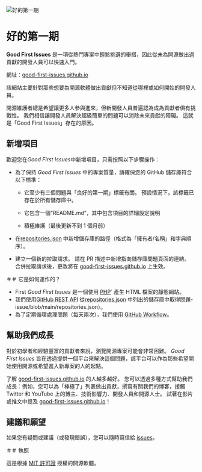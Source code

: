 ![好的第一期](../assets/github/social-preview.png)

# 好的第一期

**Good First Issues** 是一項從熱門專案中輕鬆挑選的舉措，因此從未為開源做出過貢獻的開發人員可以快速入門。

網址：[good-first-issues.github.io](https://good-first-issues.github.io)

該網站主要針對那些想要為開源軟體做出貢獻但不知道從哪裡或如何開始的開發人員。

開源維護者總是希望讓更多人參與進來，但新開發人員普遍認為成為貢獻者俱有挑戰性。 我們相信讓開發人員解決超級簡單的問題可以消除未來貢獻的障礙。 這就是「Good First Issues」存在的原因。

## 新增項目

歡迎您在*Good First Issues*中新增項目，只需按照以下步驟操作：

- 為了保持 *Good First Issues* 中的專案質量，請確保您的 GitHub 儲存庫符合以下標準：

     - 它至少有三個問題與「良好的第一期」標籤有關。 預設情況下，該標籤已存在於所有儲存庫中。

     - 它包含一個“README.md”，其中包含項目的詳細設定說明

     - 積極維護（最後更新不到 1 個月前）

- 在[repositories.json](https://github.com/gomzyakov/good-first-issue/blob/main/repositories.json) 中新增儲存庫的路徑（格式為「擁有者/名稱」和字典順序）。

- 建立一個新的拉取請求。 請在 PR 描述中新增指向儲存庫問題頁面的連結。 合併拉取請求後，更改將在 [good-first-issues.github.io](https://good-first-issues.github.io) 上生效。

＃＃ 它是如何運作的？

- First *Good First Issues* 是一個使用 [PHP](https://www.php.net)` 產生 HTML 檔案的靜態網站。
- 我們使用[GitHub REST API](https://docs.github.com/en/rest) 從[repositories.json](https://github.com/gomzyakov/good-first) 中列出的儲存庫中取得問題-issue/blob/main/repositories.json）。
- 為了定期循環處理問題（每天兩次），我們使用 [GitHub Workflow](https://docs.github.com/en/actions/using-workflows)。

## 幫助我們成長

對於初學者和經驗豐富的貢獻者來說，瀏覽開源專案可能會非常困難。 *Good First Issues* 旨在透過提供一個平台來解決這個問題，該平台可以作為那些希望開始使用開源或希望進入新專案的人的起點。

了解 [good-first-issues.github.io](https://good-first-issues.github.io) 的人越多越好。 您可以透過多種方式幫助我們成長：例如，您可以為「棒極了」列表做出貢獻，撰寫有關我們的博客，接觸 Twitter 和 YouTube 上的博主、技術影響力、開發人員和開源人士。 試著在影片或推文中提及 [good-first-issues.github.io](https://good-first-issues.github.io)！

## 建議和願望

如果您有疑問或建議（或發現錯誤），您可以隨時寫信給 [issues](https://github.com/good-first-issues/good-first-issues.github.io/issues)。

＃＃ 執照

這是根據 [MIT 許可證](https://github.com/good-first-issues/good-first-issues.github.io/blob/main/LICENSE) 授權的開源軟體。